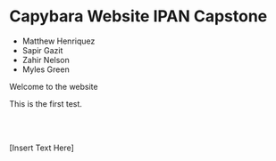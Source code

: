 # Capybara Website IPAN Capstone
* Matthew Henriquez
* Sapir Gazit
* Zahir Nelson
* Myles Green
<!DOCTYPE HTML>
<htlm>
<title>
Capybaras
</title>
<head>
Welcome to the website
</head>
<body>
<p> This is the first test. </p>
<br><br>
<p> [Insert Text Here] </p>
</body>
</html>
  
 
